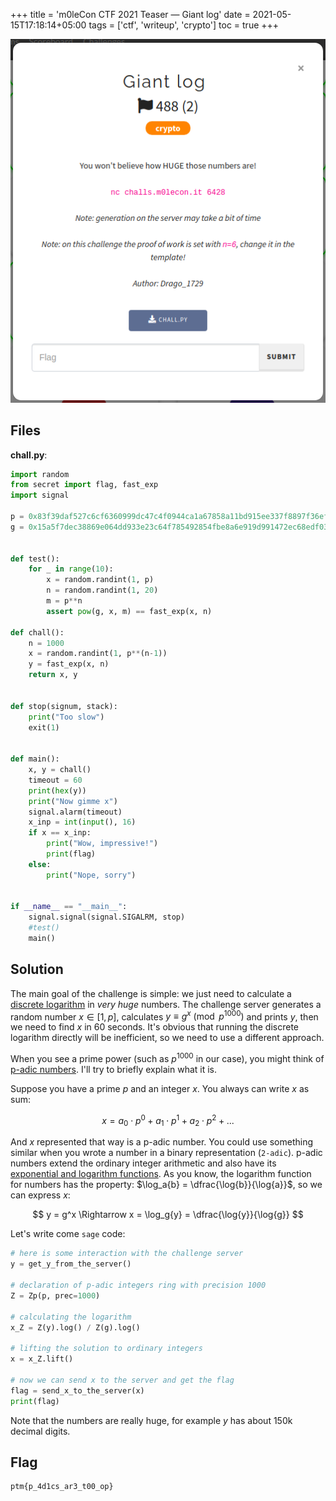 +++
title = 'm0leCon CTF 2021 Teaser — Giant log'
date = 2021-05-15T17:18:14+05:00
tags = ['ctf', 'writeup', 'crypto']
toc = true
+++

![task title](task-title.png)

## Files

**chall.py**:

```python
import random
from secret import flag, fast_exp
import signal

p = 0x83f39daf527c6cf6360999dc47c4f0944ca1a67858a11bd915ee337f8897f36eff98355d7c35c2accdf4555b03a9552b4bf400915320ccd0ba60b0cb7fcad723
g = 0x15a5f7dec38869e064dd933e23c64f785492854fbe8a6e919d991472ec68edf035eef8c15660d1f059ca1600ee99c7f91a760817d7a3619a3e93dd0162f7474bbf


def test():
    for _ in range(10):
        x = random.randint(1, p)
        n = random.randint(1, 20)
        m = p**n
        assert pow(g, x, m) == fast_exp(x, n)

def chall():
    n = 1000
    x = random.randint(1, p**(n-1))
    y = fast_exp(x, n)
    return x, y


def stop(signum, stack):
    print("Too slow")
    exit(1)


def main():
    x, y = chall()
    timeout = 60
    print(hex(y))
    print("Now gimme x")
    signal.alarm(timeout)
    x_inp = int(input(), 16)
    if x == x_inp:
        print("Wow, impressive!")
        print(flag)
    else:
        print("Nope, sorry")


if __name__ == "__main__":
    signal.signal(signal.SIGALRM, stop)
    #test()
    main()
```

## Solution

The main goal of the challenge is simple: we just need to calculate a [discrete logarithm](https://en.wikipedia.org/wiki/Discrete_logarithm) in _very huge_ numbers. The challenge server generates a random number $x \in [1, p]$, calculates $y \equiv g^x \pmod{p^{1000}}$ and prints $y$, then we need to find $x$ in 60 seconds. It's obvious that running the discrete logarithm directly will be inefficient, so we need to use a different approach.

When you see a prime power (such as $p^{1000}$ in our case), you might think of [p-adic numbers](https://en.wikipedia.org/wiki/P-adic_number). I'll try to briefly explain what it is. 

Suppose you have a prime $p$ and an integer $x$. You always can write $x$ as sum:

$$ x = a_0 \cdot p^0 + a_1 \cdot p^1 + a_2 \cdot p^2 + ... $$

And $x$ represented that way is a p-adic number. You could use something similar when you wrote a number in a binary representation (`2-adic`). p-adic numbers extend the ordinary integer arithmetic and also have its [exponential and logarithm functions](https://en.wikipedia.org/wiki/P-adic_exponential_function). As you know, the logarithm function for numbers has the property: $\log_a{b} = \dfrac{\log{b}}{\log{a}}$, so we can express $x$:

$$ y = g^x \Rightarrow x = \log_g{y} = \dfrac{\log{y}}{\log{g}} $$

Let's write come `sage` code:

```python
# here is some interaction with the challenge server
y = get_y_from_the_server()

# declaration of p-adic integers ring with precision 1000 
Z = Zp(p, prec=1000)

# calculating the logarithm
x_Z = Z(y).log() / Z(g).log()

# lifting the solution to ordinary integers
x = x_Z.lift()

# now we can send x to the server and get the flag
flag = send_x_to_the_server(x)
print(flag)
```

Note that the numbers are really huge, for example $y$ has about 150k decimal digits.

## Flag

```
ptm{p_4d1cs_ar3_t00_op}
```
